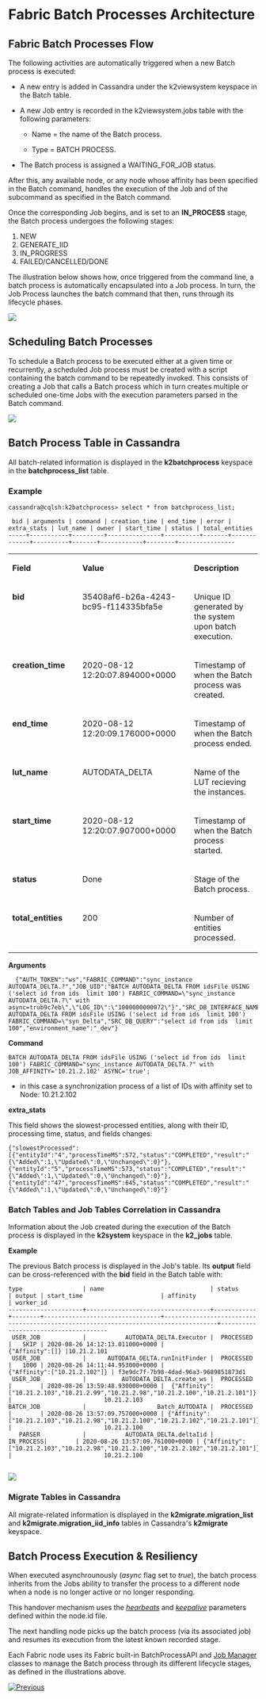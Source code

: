 # **Fabric Batch Processes Architecture**

## **Fabric Batch Processes Flow**  

The following activities are automatically triggered when a new Batch process is executed:
-  A new entry is added in Cassandra under the k2viewsystem keyspace in the Batch table.
-  A new Job entry is recorded in the k2viewsystem.jobs table with the following parameters:
   
   -  Name = the name of the Batch process.
   
   -  Type = BATCH PROCESS.
-  The Batch process is assigned a WAITING_FOR_JOB status.  

After this, any available node, or any node whose affinity has been specified in the Batch command, handles the execution of the Job and of the subcommand as specified in the Batch command.

Once the corresponding Job begins, and is set to an **IN_PROCESS** stage, the Batch process undergoes the following stages:
1. NEW
2. GENERATE_IID
3. IN_PROGRESS
4. FAILED/CANCELLED/DONE

The illustration below shows how, once triggered from the command line, a batch process is automatically encapsulated into a Job process. In turn, the Job Process launches the batch command that then, runs through its lifecycle phases. 
 

<img src="/articles/20_jobs_and_batch_services/images/13_jobs_and_batch_services_batch_process.PNG">



## **Scheduling Batch Processes**

To schedule a Batch process to be executed either at a given time or recurrently, a scheduled Job process must be created with a script containing the batch command to be repeatedly invoked. This consists of creating a Job that calls a Batch process which in turn creates multiple or scheduled one-time Jobs with the execution parameters parsed in the Batch command.

<img src="/articles/20_jobs_and_batch_services/images/14_jobs_and_batch_services_scheduled_batch_process.PNG">
 

## **Batch Process Table in Cassandra**
All batch-related information is displayed in the **k2batchprocess** keyspace in the **batchprocess_list** table.

### Example 

```
cassandra@cqlsh:k2batchprocess> select * from batchprocess_list;

 bid | arguments | command | creation_time | end_time | error | extra_stats | lut_name | owner | start_time | status | total_entities
-----+-----------+---------+---------------+----------+-------+-------------+----------+-------+------------+--------+----------------

```


<table width="900pxl">
<tbody>
<tr>
<td valign="top" width="300pxl">
<p><strong>Field</strong></p>
</td>
<td valign="top" width="400pxl">
<p><strong>Value</strong></p>
</td>
<td valign="top" width="400pxl">
<p><strong>Description</strong></p>
</td>

</tr>
<tr>
<td valign="top" width="300pxl">
<p><strong>bid</strong></p>
</td>
<td valign="top" width="400pxl">
<p>35408af6-b26a-4243-bc95-f114335bfa5e</p>
</td>
<td valign="top" width="400pxl">
<p>Unique ID generated by the system upon batch execution.</p>
</td>
 
 
</tr>
<tr>
<td valign="top" width="300pxl">
<p><strong>creation_time</strong></p>
</td>
<td valign="top" width="400pxl">
<p>2020-08-12 12:20:07.894000+0000</p>
</td>
<td valign="top" width="400pxl">
<p>Timestamp of when the Batch process was created.</p>
</td>
</tr>

<tr>
<td valign="top" width="300pxl">
<p><strong>end_time</strong></p>
</td>
<td valign="top" width="400pxl">
<p>2020-08-12 12:20:09.176000+0000</p>
</td>
<td valign="top" width="400pxl">
<p>Timestamp of when the Batch process ended.</p>
</td>
</tr>

<tr>
<td valign="top" width="300pxl">
<p><strong>lut_name</strong></p>
</td>
<td valign="top" width="400pxl">
<p>AUTODATA_DELTA</p>
</td>
<td valign="top" width="400pxl">
<p>Name of the LUT recieving the instances.</p>
</td>
</tr>


<tr>
<td valign="top" width="300pxl">
<p><strong>start_time</strong></p>
</td>
<td valign="top" width="400pxl">
<p>2020-08-12 12:20:07.907000+0000</p>
</td>
<td valign="top" width="400pxl">
<p>Timestamp of when the Batch process started.</p>
</td>
</tr>


<tr>
<td valign="top" width="300pxl">
<p><strong>status</strong></p>
</td>
<td valign="top" width="400pxl">
<p>Done</p>
</td>
<td valign="top" width="400pxl">
<p>Stage of the Batch process.</p>
</td>
</tr>


<tr>
<td valign="top" width="300pxl">
<p><strong>total_entities</strong></p>
</td>
<td valign="top" width="400pxl">
<p>200</p>
</td>
<td valign="top" width="400pxl">
<p>Number of entities processed.</p>
</td>
</tr>

</tbody>
</table>

**Arguments**  

      {"AUTH_TOKEN":"ws","FABRIC_COMMAND":"sync_instance AUTODATA_DELTA.?","JOB_UID":"BATCH AUTODATA_DELTA FROM idsFile USING ('select id from ids  limit 100') FABRIC_COMMAND=\"sync_instance AUTODATA_DELTA.?\" with async=trub9c7eb\",\"LOG_ID\":\"1000000000072\"}","SRC_DB_INTERFACE_NAME":"idsFile","AUTH_USER":"","sync_mode":"ON","INSTANCES_LIST":"","lu_name":"AUTODATA_DELTA","COMMAND":"BATCH AUTODATA_DELTA FROM idsFile USING ('select id from ids  limit 100') FABRIC_COMMAND=\"syn_Delta","SRC_DB_QUERY":"select id from ids  limit 100","environment_name":"_dev"}

**Command**  

```BATCH AUTODATA_DELTA FROM idsFile USING ('select id from ids  limit 100') FABRIC_COMMAND="sync_instance AUTODATA_DELTA.?" with JOB_AFFINITY='10.21.2.102' ASYNC='true';```

- in this case a synchronization process of a list of IDs with affinity set to Node: 10.21.2.102 



**extra_stats**  

This field shows the slowest-processed entities, along with their ID, processing time, status, and fields changes: 

```{"slowestProcessed":[{"entityId":"4","processTimeMS":572,"status":"COMPLETED","result":"{\"Added\":1,\"Updated\":0,\"Unchanged\":0}"},{"entityId":"5","processTimeMS":573,"status":"COMPLETED","result":"{\"Added\":1,\"Updated\":0,\"Unchanged\":0}"},{"entityId":"47","processTimeMS":645,"status":"COMPLETED","result":"{\"Added\":1,\"Updated\":0,\"Unchanged\":0}"}```



### **Batch Tables and Job Tables Correlation in Cassandra**
Information about the Job created during the execution of the Batch process is displayed in the **k2system** keyspace in the **k2_jobs** table.

**Example** 

The previous Batch process is displayed in the Job's table. Its **output** field can be cross-referenced with the **bid** field in the Batch table with:

```
type                 | name                              | status     | output | start_time                      | affinity                                                                            | worker_id
---------------------+-----------------------------------+------------+--------+---------------------------------+-------------------------------------------------------------------------------------+--------------------------------------
 USER_JOB            |           AUTODATA_DELTA.Executor |  PROCESSED |   SKIP | 2020-08-26 14:12:13.011000+0000 |                                                                     {"Affinity":[]} |10.21.2.101
 USER_JOB            |      AUTODATA_DELTA.runInitFinder |  PROCESSED |   1000 | 2020-08-26 14:11:44.953000+0000 |                                                        {"Affinity":["10.21.2.102"]} | f3e9dc7f-7b98-4dad-96a3-9689851873d1
 USER_JOB            |          AUTODATA_DELTA.create_ws |  PROCESSED |        | 2020-08-26 13:59:48.930000+0000 |  {"Affinity":["10.21.2.103","10.21.2.99","10.21.2.98","10.21.2.100","10.21.2.101"]} |                          10.21.2.103
BATCH_JOB            |                    Batch_AUTODATA |  PROCESSED |        | 2020-08-26 13:57:09.757000+0000 | {"Affinity":["10.21.2.103","10.21.2.98","10.21.2.100","10.21.2.102","10.21.2.101"]} |                          10.21.2.100
   PARSER            |           AUTODATA_DELTA.deltaIid |  IN_PROCESS|        | 2020-08-26 13:57:09.761000+0000 | {"Affinity":["10.21.2.103","10.21.2.98","10.21.2.100","10.21.2.102","10.21.2.101"]} |                          10.21.2.100


```



<img src="/articles/20_jobs_and_batch_services/images/18_jobs_and_batch_services_scheduled_batch_table3.PNG">


### **Migrate Tables in Cassandra**
All migrate-related information is displayed in the **k2migrate.migration_list** and **k2migrate.migration_iid_info** tables in Cassandra's **k2migrate** keyspace.



## **Batch Process Execution & Resiliency**


When executed asynchrounously (*async* flag set to *true*), the batch process inherits from the Jobs ability to transfer the process to a different node when a node is no longer active or no longer responding. 

This handover mechanism uses the [*hearbeats*](/articles/20_jobs_and_batch_services/09_jobs_configuration.md#heartbeat) and [*keepalive*](/articles/20_jobs_and_batch_services/09_jobs_configuration.md#keepalive) parameters defined within the node.id file.

The next handling node picks up the batch process (via its associated job) and resumes its execution from the latest known recorded stage.   

Each Fabric node uses its Fabric built-in BatchProcessAPI and [Job Manager](/articles/20_jobs_and_batch_services/02_jobs_flow_and_status.md#jobs-logic) classes to manage the Batch process through its different lifecycle stages, as defined in the illustrations above.



[![Previous](/articles/images/Previous.png)](/articles/20_jobs_and_batch_services/15_batch_CDC_commands.md)



